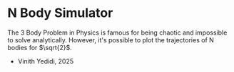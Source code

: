# N Body Simulator

The 3 Body Problem in Physics is famous for being chaotic and impossible to solve analytically. However, it's possible to plot the trajectories of N bodies for $`\sqrt{2}`$.


- Vinith Yedidi, 2025

